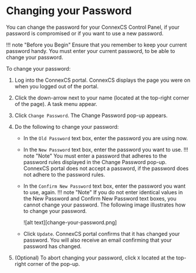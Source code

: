 # Changing your Password

You can change the password for your ConnexCS Control Panel, if your password is compromised or if you want to use a new password.

!!! note "Before you Begin" 
    Ensure that you remember to keep your current password handy. You must enter your current password, to be able to change your password.

To change your password:

1.  Log into the ConnexCS portal.
    ConnexCS displays the page you were on when you logged out of the portal.
2.  Click the down-arrow next to your name (located at the top-right corner of the page).
    A task menu appear.
3.  Click `Change Password`.
    The Change Password pop-up appears.
4.  Do the following to change your password:
     *  In the `Old Password` text box, enter the password you are using now.
     
     *  In the `New Password` text box, enter the password you want to use.
         !!! note "Note" 
            You must enter a password that adheres to the password rules displayed in the Change Password pop-up. ConnexCS portal does not accept a password, if the password does not adhere to the password rules.
     
     *  In the `Confirm New Password` text box, enter the password you want to use, again.
        !!! note "Note" 
            If you do not enter identical values in the New Password and Confirm New Password text boxes, you cannot change your password. 
         The following image illustrates how to change your password.
         
         ![alt text][change-your-password.png]
         
     *  Click `Update`.
        ConnexCS portal confirms that it has changed your password.
        You will also receive an email confirming that your password has changed. 
        
5.  (Optional) To abort changing your password, click `X` located at the top-right corner of the pop-up.

